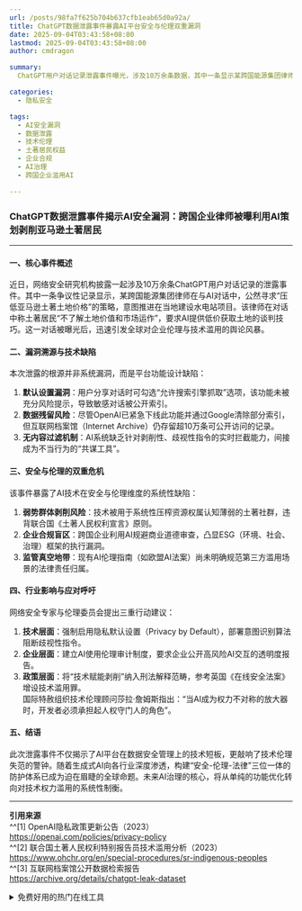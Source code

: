 ```yaml
---
url: /posts/98fa7f625b704b637cfb1eab65d0a92a/
title: ChatGPT数据泄露事件暴露AI平台安全与伦理双重漏洞
date: 2025-09-04T03:43:58+08:00
lastmod: 2025-09-04T03:43:58+08:00
author: cmdragon

summary:
  ChatGPT用户对话记录泄露事件曝光，涉及10万余条数据，其中一条显示某跨国能源集团律师利用AI策划压低亚马逊土著土地价格，以推进水电站项目。事件揭示了AI平台在数据安全和伦理上的系统性缺陷，包括默认设置漏洞、数据残留风险及缺乏内容过滤机制。专家呼吁从技术、企业和政策层面加强防护，构建“安全-伦理-法律”三位一体的治理体系，防止技术滥用和权力不对称的扩大。

categories:
  - 隐私安全

tags:
  - AI安全漏洞
  - 数据泄露
  - 技术伦理
  - 土著居民权益
  - 企业合规
  - AI治理
  - 跨国企业滥用AI

---
```


### ChatGPT数据泄露事件揭示AI安全漏洞：跨国企业律师被曝利用AI策划剥削亚马逊土著居民

---

#### 一、核心事件概述

近日，网络安全研究机构披露一起涉及10万余条ChatGPT用户对话记录的泄露事件。其中一条争议性记录显示，某跨国能源集团律师在与AI对话中，公然寻求“压低亚马逊土著土地价格”的策略，意图推进在当地建设水电站项目。该律师在对话中称土著居民“不了解土地价值和市场运作”，要求AI提供低价获取土地的谈判技巧。这一对话被曝光后，迅速引发全球对企业伦理与技术滥用的舆论风暴。

#### 二、漏洞溯源与技术缺陷

本次泄露的根源并非系统漏洞，而是平台功能设计缺陷：

1. **默认设置漏洞**：用户分享对话时可勾选“允许搜索引擎抓取”选项，该功能未被充分风险提示，导致敏感对话被公开索引。
2. **数据残留风险**：尽管OpenAI已紧急下线此功能并通过Google清除部分索引，但互联网档案馆（Internet Archive）仍存留超10万条可公开访问的记录。
3. **无内容过滤机制**：AI系统缺乏针对剥削性、歧视性指令的实时拦截能力，间接成为不当行为的“共谋工具”。

#### 三、安全与伦理的双重危机

该事件暴露了AI技术在安全与伦理维度的系统性缺陷：

1. **弱势群体剥削风险**：技术被用于系统性压榨资源权属认知薄弱的土著社群，违背联合国《土著人民权利宣言》原则。
2. **企业合规盲区**：跨国企业利用AI规避商业道德审查，凸显ESG（环境、社会、治理）框架的执行漏洞。
3. **监管真空地带**：现有AI伦理指南（如欧盟AI法案）尚未明确规范第三方滥用场景的法律责任归属。

#### 四、行业影响与应对呼吁

网络安全专家与伦理委员会提出三重行动建议：

1. **技术层面**：强制启用隐私默认设置（Privacy by Default），部署意图识别算法阻断歧视性指令。
2. **企业层面**：建立AI使用伦理审计制度，要求企业公开高风险AI交互的透明度报告。
3. **政策层面**：将“技术赋能剥削”纳入刑法解释范畴，参考英国《在线安全法案》增设技术滥用罪。  
   国际特赦组织技术伦理顾问莎拉·詹姆斯指出：“当AI成为权力不对称的放大器时，开发者必须承担起人权守门人的角色”。

#### 五、结语

此次泄露事件不仅揭示了AI平台在数据安全管理上的技术短板，更敲响了技术伦理失范的警钟。随着生成式AI向各行业深度渗透，构建“安全-伦理-法律”三位一体的防护体系已成为迫在眉睫的全球命题。未来AI治理的核心，将从单纯的功能优化转向对技术权力滥用的系统性制衡。

---
**引用来源**  
^^[1] OpenAI隐私政策更新公告（2023）  
https://openai.com/policies/privacy-policy  
^^[2] 联合国土著人民权利特别报告员技术滥用分析（2023）  
https://www.ohchr.org/en/special-procedures/sr-indigenous-peoples  
^^[3] 互联网档案馆公开数据检索报告  
https://archive.org/details/chatgpt-leak-dataset


<details>
<summary>免费好用的热门在线工具</summary>

- [ASCII字符画生成器 - 应用商店 | By cmdragon](https://tools.cmdragon.cn/zh/apps/ascii-art-generator)
- [JSON Web Tokens 工具 - 应用商店 | By cmdragon](https://tools.cmdragon.cn/zh/apps/jwt-tool)
- [Bcrypt 密码工具 - 应用商店 | By cmdragon](https://tools.cmdragon.cn/zh/apps/bcrypt-tool)
- [GIF 合成器 - 应用商店 | By cmdragon](https://tools.cmdragon.cn/zh/apps/gif-composer)
- [GIF 分解器 - 应用商店 | By cmdragon](https://tools.cmdragon.cn/zh/apps/gif-decomposer)
- [文本隐写术 - 应用商店 | By cmdragon](https://tools.cmdragon.cn/zh/apps/text-steganography)
- [CMDragon 在线工具 - 高级AI工具箱与开发者套件 | 免费好用的在线工具](https://tools.cmdragon.cn/zh)
- [应用商店 - 发现1000+提升效率与开发的AI工具和实用程序 | 免费好用的在线工具](https://tools.cmdragon.cn/zh/apps?category=trending)
- [CMDragon 更新日志 - 最新更新、功能与改进 | 免费好用的在线工具](https://tools.cmdragon.cn/zh/changelog)
- [支持我们 - 成为赞助者 | 免费好用的在线工具](https://tools.cmdragon.cn/zh/sponsor)
- [AI文本生成图像 - 应用商店 | 免费好用的在线工具](https://tools.cmdragon.cn/zh/apps/text-to-image-ai)
- [临时邮箱 - 应用商店 | 免费好用的在线工具](https://tools.cmdragon.cn/zh/apps/temp-email)
- [二维码解析器 - 应用商店 | 免费好用的在线工具](https://tools.cmdragon.cn/zh/apps/qrcode-parser)
- [文本转思维导图 - 应用商店 | 免费好用的在线工具](https://tools.cmdragon.cn/zh/apps/text-to-mindmap)
- [正则表达式可视化工具 - 应用商店 | 免费好用的在线工具](https://tools.cmdragon.cn/zh/apps/regex-visualizer)
- [文件隐写工具 - 应用商店 | 免费好用的在线工具](https://tools.cmdragon.cn/zh/apps/steganography-tool)
- [IPTV 频道探索器 - 应用商店 | 免费好用的在线工具](https://tools.cmdragon.cn/zh/apps/iptv-explorer)
- [快传 - 应用商店 | 免费好用的在线工具](https://tools.cmdragon.cn/zh/apps/snapdrop)
- [随机抽奖工具 - 应用商店 | 免费好用的在线工具](https://tools.cmdragon.cn/zh/apps/lucky-draw)
- [动漫场景查找器 - 应用商店 | 免费好用的在线工具](https://tools.cmdragon.cn/zh/apps/anime-scene-finder)
- [时间工具箱 - 应用商店 | 免费好用的在线工具](https://tools.cmdragon.cn/zh/apps/time-toolkit)
- [网速测试 - 应用商店 | 免费好用的在线工具](https://tools.cmdragon.cn/zh/apps/speed-test)
- [AI 智能抠图工具 - 应用商店 | 免费好用的在线工具](https://tools.cmdragon.cn/zh/apps/background-remover)
- [背景替换工具 - 应用商店 | 免费好用的在线工具](https://tools.cmdragon.cn/zh/apps/background-replacer)
- [艺术二维码生成器 - 应用商店 | 免费好用的在线工具](https://tools.cmdragon.cn/zh/apps/artistic-qrcode)
- [Open Graph 元标签生成器 - 应用商店 | 免费好用的在线工具](https://tools.cmdragon.cn/zh/apps/open-graph-generator)
- [图像对比工具 - 应用商店 | 免费好用的在线工具](https://tools.cmdragon.cn/zh/apps/image-comparison)
- [图片压缩专业版 - 应用商店 | 免费好用的在线工具](https://tools.cmdragon.cn/zh/apps/image-compressor)
- [密码生成器 - 应用商店 | 免费好用的在线工具](https://tools.cmdragon.cn/zh/apps/password-generator)
- [SVG优化器 - 应用商店 | 免费好用的在线工具](https://tools.cmdragon.cn/zh/apps/svg-optimizer)
- [调色板生成器 - 应用商店 | 免费好用的在线工具](https://tools.cmdragon.cn/zh/apps/color-palette)
- [在线节拍器 - 应用商店 | 免费好用的在线工具](https://tools.cmdragon.cn/zh/apps/online-metronome)
- [IP归属地查询 - 应用商店 | 免费好用的在线工具](https://tools.cmdragon.cn/zh/apps/ip-geolocation)
- [CSS网格布局生成器 - 应用商店 | 免费好用的在线工具](https://tools.cmdragon.cn/zh/apps/css-grid-layout)
- [邮箱验证工具 - 应用商店 | 免费好用的在线工具](https://tools.cmdragon.cn/zh/apps/email-validator)
- [书法练习字帖 - 应用商店 | 免费好用的在线工具](https://tools.cmdragon.cn/zh/apps/calligraphy-practice)
- [金融计算器套件 - 应用商店 | 免费好用的在线工具](https://tools.cmdragon.cn/zh/apps/finance-calculator-suite)
- [中国亲戚关系计算器 - 应用商店 | 免费好用的在线工具](https://tools.cmdragon.cn/zh/apps/chinese-kinship-calculator)
- [Protocol Buffer 工具箱 - 应用商店 | 免费好用的在线工具](https://tools.cmdragon.cn/zh/apps/protobuf-toolkit)
- [IP归属地查询 - 应用商店 | 免费好用的在线工具](https://tools.cmdragon.cn/zh/apps/ip-geolocation)
- [图片无损放大 - 应用商店 | 免费好用的在线工具](https://tools.cmdragon.cn/zh/apps/image-upscaler)
- [文本比较工具 - 应用商店 | 免费好用的在线工具](https://tools.cmdragon.cn/zh/apps/text-compare)
- [IP批量查询工具 - 应用商店 | 免费好用的在线工具](https://tools.cmdragon.cn/zh/apps/ip-batch-lookup)
- [域名查询工具 - 应用商店 | 免费好用的在线工具](https://tools.cmdragon.cn/zh/apps/domain-finder)
- [DNS工具箱 - 应用商店 | 免费好用的在线工具](https://tools.cmdragon.cn/zh/apps/dns-toolkit)
- [网站图标生成器 - 应用商店 | 免费好用的在线工具](https://tools.cmdragon.cn/zh/apps/favicon-generator)
- [XML Sitemap](https://tools.cmdragon.cn/sitemap_index.xml)

</details>
 